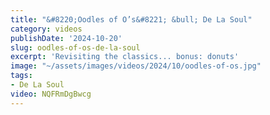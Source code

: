 ```yaml
---
title: "&#8220;Oodles of O’s&#8221; &bull; De La Soul"
category: videos
publishDate: '2024-10-20'
slug: oodles-of-os-de-la-soul
excerpt: 'Revisiting the classics... bonus: donuts'
image: "~/assets/images/videos/2024/10/oodles-of-os.jpg"
tags:
- De La Soul
video: NQFRmDgBwcg
---
```


